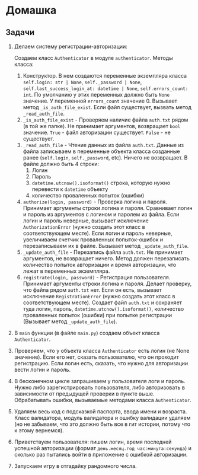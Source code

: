 # Домашка

## Задачи

1. Делаем систему регистрации-авторизации:

   Создаем класс `Authenticator` в модуле `authenticator`. Методы класса:
   1. Конструктор. В нем создаются переменные экземпляра класса `self.login: str | None`, `self._password | None`, `self.last_success_login_at: datetime | None`, `self.errors_count: int`. По умолчанию у этих переменных должно быть `None` значение. У переменной `errors_count` значение 0. Вызывает метод `_is_auth_file_exist`. Если файл существует, вызвать метод `_read_auth_file`.
   2. `_is_auth_file_exist` - Проверяем наличие файла `auth.txt` рядом (в той же папке). Не принимает аргументов, возвращает `bool` значение. `True` - файл авторизации существует. `False` - не существует.
   3. `_read_auth_file` - Чтение данных из файла `auth.txt`. Данные из файла записываем в переменные объекта класса созданные ранее (`self.login`, `self._password`, etc). Ничего не возвращает. В файле должно быть 4 строки:
      1. Логин
      2. Пароль
      3. `datetime.utcnow().isoformat()` строка, которую нужно перевести к `datetime` объекту
      4. количество проваленных попыток (ошибки)
   4. `authorize(login, password)` - Проверка логина и пароля. Принимает аргументы строки логина и пароля. Сравнивает логин и пароль из аргументов с логином и паролем из файла. Если логин и пароль неверные, вызывает исключение `AuthorizationError` (нужно создать этот класс в соответствующем месте). Если логин и пароль неверные, увеличиваем счетчик проваленных попыток-ошибок и перезаписываем их в файле. Вызывает метод `_update_auth_file`.
   5. `_update_auth_file` - Перезапись файла `auth.txt`. Не принимает аргументов, не возвращает ничего. Метод должен перезаписать количество попыток авторизации и время авторизации, что лежат в переменных экземпляра.
   6. `registrate(login, password)` - Регистрация пользователя. Принимает аргументы строки логина и пароля. Делает проверку, что файла рядом `auth.txt` нет. Если он есть, вызывает исключение `RegistrationError` (нужно создать этот класс в соответствующем месте). Создает файл `auth.txt` и сохраняет туда логин, пароль, `datetime.utcnow().isoformat()`, количество проваленных попыток (ошибки) при попытке регистрации (Вызывает метод `_update_auth_file`).
2. В `main` функции (в файле `main.py`) создаем объект класса `Authenticator`.
3. Проверяем, что у объекта класса `Authenticator` есть логин (не None значение). Если его нет, сказать пользователю, что он проходит регистрацию. Если логин есть, сказать, что нужно для авторизации вести логин и пароль.
4. В бесконечном цикле запрашиваем у пользователя логи и пароль. Нужно либо зарегистрировать пользователя, либо авторизовать в зависимости от предыдущей проверки в пункте выше. Обрабатывать ошибки, вызываемые методами класса `Authenticator`.
5. Удаляем весь код с подсказкой паспорта, ввода имени и возраста. Класс валидатора, модуль валидатора и ошибку валидации удаляем (но не забываем, что это должно быть все в гит истории, потому что к этому вернемся).
6. Приветствуем пользователя: пишем логин, время последней успешной авторизации (формат `день.месяц.год час:минута:секунда`) и сколько раз пытались войти в приложение с ошибкой авторизации.
7. Запускаем игру в отгадайку рандомного числа.
